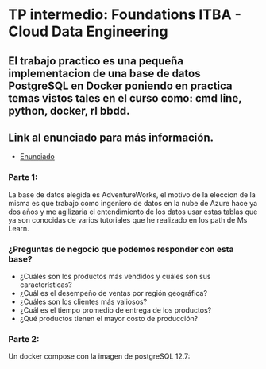 # TP intermedio: Foundations ITBA - Cloud Data Engineering

## El trabajo practico es una pequeña implementacion de una base de datos PostgreSQL en Docker poniendo en practica temas vistos tales en el curso como: cmd line, python, docker, rl bbdd.

## Link al enunciado para más información.
- [Enunciado](enunciado-itba.pdf)

### Parte 1:
La base de datos elegida es AdventureWorks, el motivo de la eleccion de la misma es que trabajo como ingeniero de datos
en la nube de Azure hace ya dos años y me agilizaria el entendimiento de los datos usar estas tablas que ya son conocidas
de varios tutoriales que he realizado en los path de Ms Learn.
### ¿Preguntas de negocio que podemos responder con esta base?
- ¿Cuáles son los productos más vendidos y cuáles son sus características?
- ¿Cuál es el desempeño de ventas por región geográfica?
- ¿Cuáles son los clientes más valiosos?
- ¿Cuál es el tiempo promedio de entrega de los productos?
- ¿Qué productos tienen el mayor costo de producción?

### Parte 2:
Un docker compose con la imagen de postgreSQL 12.7:
